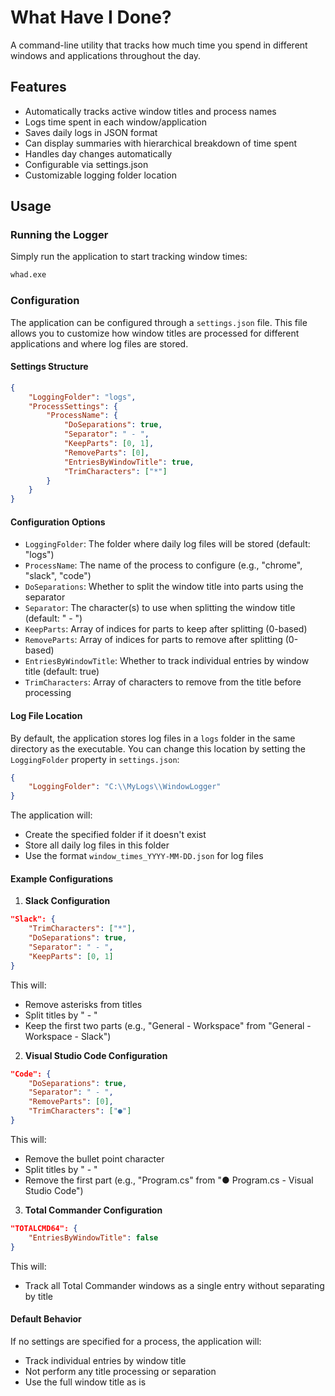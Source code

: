 # What Have I Done?

A command-line utility that tracks how much time you spend in different windows and applications throughout the day.

## Features

- Automatically tracks active window titles and process names
- Logs time spent in each window/application
- Saves daily logs in JSON format
- Can display summaries with hierarchical breakdown of time spent
- Handles day changes automatically
- Configurable via settings.json
- Customizable logging folder location

## Usage

### Running the Logger

Simply run the application to start tracking window times:

```bash
whad.exe
```

### Configuration

The application can be configured through a `settings.json` file. This file allows you to customize how window titles are processed for different applications and where log files are stored.

#### Settings Structure

```json
{
    "LoggingFolder": "logs",
    "ProcessSettings": {
        "ProcessName": {
            "DoSeparations": true,
            "Separator": " - ",
            "KeepParts": [0, 1],
            "RemoveParts": [0],
            "EntriesByWindowTitle": true,
            "TrimCharacters": ["*"]
        }
    }
}
```

#### Configuration Options

- `LoggingFolder`: The folder where daily log files will be stored (default: "logs")
- `ProcessName`: The name of the process to configure (e.g., "chrome", "slack", "code")
- `DoSeparations`: Whether to split the window title into parts using the separator
- `Separator`: The character(s) to use when splitting the window title (default: " - ")
- `KeepParts`: Array of indices for parts to keep after splitting (0-based)
- `RemoveParts`: Array of indices for parts to remove after splitting (0-based)
- `EntriesByWindowTitle`: Whether to track individual entries by window title (default: true)
- `TrimCharacters`: Array of characters to remove from the title before processing

#### Log File Location

By default, the application stores log files in a `logs` folder in the same directory as the executable. You can change this location by setting the `LoggingFolder` property in `settings.json`:

```json
{
    "LoggingFolder": "C:\\MyLogs\\WindowLogger"
}
```

The application will:
- Create the specified folder if it doesn't exist
- Store all daily log files in this folder
- Use the format `window_times_YYYY-MM-DD.json` for log files

#### Example Configurations

1. **Slack Configuration**
```json
"Slack": {
    "TrimCharacters": ["*"],
    "DoSeparations": true,
    "Separator": " - ",
    "KeepParts": [0, 1]
}
```
This will:
- Remove asterisks from titles
- Split titles by " - "
- Keep the first two parts (e.g., "General - Workspace" from "General - Workspace - Slack")

2. **Visual Studio Code Configuration**
```json
"Code": {
    "DoSeparations": true,
    "Separator": " - ",
    "RemoveParts": [0],
    "TrimCharacters": ["●"]
}
```
This will:
- Remove the bullet point character
- Split titles by " - "
- Remove the first part (e.g., "Program.cs" from "● Program.cs - Visual Studio Code")

3. **Total Commander Configuration**
```json
"TOTALCMD64": {
    "EntriesByWindowTitle": false
}
```
This will:
- Track all Total Commander windows as a single entry without separating by title

#### Default Behavior

If no settings are specified for a process, the application will:
- Track individual entries by window title
- Not perform any title processing or separation
- Use the full window title as is




